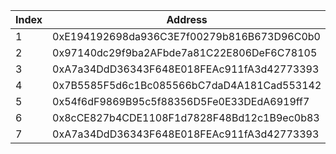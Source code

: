 |  Index   |  Address   | UART Amount  |
|  ----  |  ----  | ----  |
| 1 | 0xE194192698da936C3E7f00279b816B673D96C0b0 | 298000000000000 |
| 2 | 0x97140dc29f9ba2AFbde7a81C22E806DeF6C78105 | 58000000000000 |
| 3 | 0xA7a34DdD36343F648E018FEAc911fA3d42773393 | 8000000000000 |
| 4 | 0x7B5585F5d6c1Bc085566bC7daD4A181Cad553142 | 100000000000000 |
| 5 | 0x54f6dF9869B95c5f88356D5Fe0E33DEdA6919ff7 | 400000000000000 |
| 6 | 0x8cCE827b4CDE1108F1d7828F48Bd12c1B9ec0b83 | 100000000000000 |
| 7 | 0xA7a34DdD36343F648E018FEAc911fA3d42773393 | 8000000000000 |